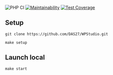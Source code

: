![PHP CI](https://github.com/DAS27/WPStudio/workflows/PHP%20CI/badge.svg)
[![Maintainability](https://api.codeclimate.com/v1/badges/24f14c8a1b17a6bff21d/maintainability)](https://codeclimate.com/github/DAS27/WPStudio/maintainability)
[![Test Coverage](https://api.codeclimate.com/v1/badges/24f14c8a1b17a6bff21d/test_coverage)](https://codeclimate.com/github/DAS27/WPStudio/test_coverage)

## Setup

````
git clone https://github.com/DAS27/WPStudio.git

make setup
````

## Launch local
````
make start
````

